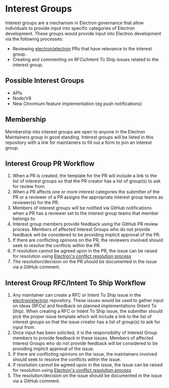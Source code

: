 # Interest Groups
Interest groups are a mechanism in Electron governance that allow individuals to provide input into specific categories of Electron development.  These groups would provide input into Electron development via the following processes:
* Reviewing [electron/electron](https://github.com/electron/electron) PRs that have relevance to the interest group.
* Creating and commenting on RFCs/Intent To Ship issues related to the interest group.

## Possible Interest Groups
* APIs
* Node/V8 
* New Chromium feature implementation (eg push notifications)

## Membership
Membership into interest groups are open to anyone in the Electron Maintainers group in good standing.
Interest groups will be listed in this repository with a link for maintainers to fill out a form to join an interest group.

## Interest Group PR Workflow
1. When a PR is created, the template for the PR will include a link to the list of interest groups so that the PR creator has a list of group(s) to ask for review from.
2. When a PR affects one or more interest categories the submitter of the PR or a reviewer of a PR assigns the appropriate interest group teams as reviewer(s) for the PR.
3. Members of interest groups will be notified via GitHub notifications when a PR has a reviewer set to the interest group teams that member belongs to.
4. Interest group members provide feedback using the GitHub PR review process.  Members of affected Interest Groups who do not provide feedback will be considered to be providing implicit approval of the PR.
5. If there are conflicting opinions on the PR, the reviewers involved should seek to resolve the conflicts within the PR.
6. If resolution cannot be agreed upon in the PR, the issue can be raised for resolution using [Electron's conflict resolution process](policy/charter.md#Reaching-Agreement)
7. The resolution/decision on the PR should be documented in the issue via a GitHub comment.

## Interest Group RFC/Intent To Ship Workflow
1. Any maintainer can create a RFC or Intent To Ship issue in the [electron/electron](https://github.com/electron/electron) repository.  These issues would be used to gather input on ideas (RFCs) and feedback on planned implementations (Intent To Ship).  When creating a RFC or Intent To Ship issue, the submitter should pick the proper issue template which will include a link to the list of interest groups so that the issue creator has a list of group(s) to ask for input from.
2. Once input has been solicited, it is the responsibility of Interest Group members to provide feedback in these issues.  Members of affected Interest Groups who do not provide feedback will be considered to be providing implicit approval of the issue.
3. If there are conflicting opinions on the issue, the maintainers involved should seek to resolve the conflicts within the issue.
4. If resolution cannot be agreed upon in the issue, the issue can be raised for resolution using [Electron's conflict resolution process](policy/charter.md#Reaching-Agreement)
5. The resolution/decision on the issue should be documented in the issue via a GitHub comment.
